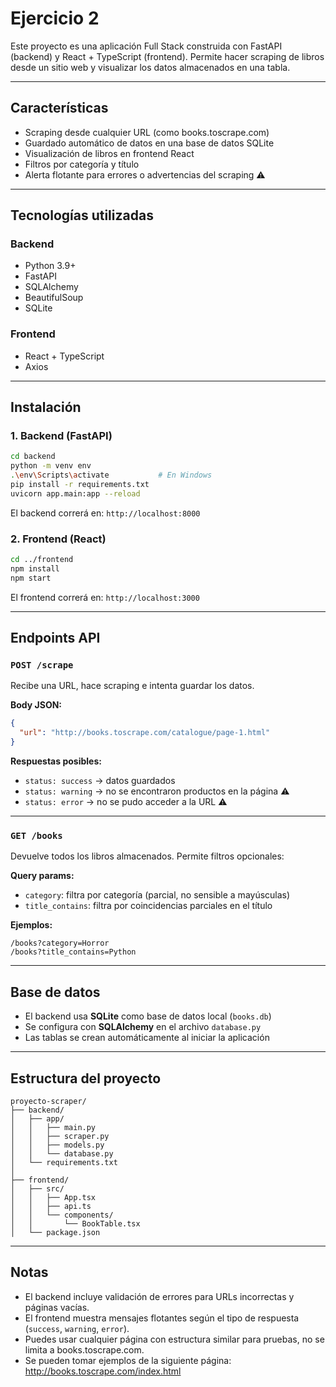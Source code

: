 # Ejercicio 2

Este proyecto es una aplicación Full Stack construida con FastAPI (backend) y React + TypeScript (frontend). Permite hacer scraping de libros desde un sitio web y visualizar los datos almacenados en una tabla.

---

## Características

- Scraping desde cualquier URL (como books.toscrape.com)
- Guardado automático de datos en una base de datos SQLite
- Visualización de libros en frontend React
- Filtros por categoría y título
- Alerta flotante para errores o advertencias del scraping ⚠️

---

## Tecnologías utilizadas

### Backend
- Python 3.9+
- FastAPI
- SQLAlchemy
- BeautifulSoup
- SQLite

### Frontend
- React + TypeScript
- Axios

---

## Instalación

### 1. Backend (FastAPI)

```bash
cd backend
python -m venv env
.\env\Scripts\activate           # En Windows
pip install -r requirements.txt
uvicorn app.main:app --reload
```

El backend correrá en: `http://localhost:8000`

### 2. Frontend (React)

```bash
cd ../frontend
npm install
npm start
```

El frontend correrá en: `http://localhost:3000`

---

## Endpoints API

### `POST /scrape`
Recibe una URL, hace scraping e intenta guardar los datos.

**Body JSON:**
```json
{
  "url": "http://books.toscrape.com/catalogue/page-1.html"
}
```

**Respuestas posibles:**
- `status: success` → datos guardados
- `status: warning` → no se encontraron productos en la página ⚠️
- `status: error` → no se pudo acceder a la URL ⚠️

---

### `GET /books`
Devuelve todos los libros almacenados. Permite filtros opcionales:

**Query params:**
- `category`: filtra por categoría (parcial, no sensible a mayúsculas)
- `title_contains`: filtra por coincidencias parciales en el título

**Ejemplos:**
```
/books?category=Horror
/books?title_contains=Python
```

---
## Base de datos

- El backend usa **SQLite** como base de datos local (`books.db`)
- Se configura con **SQLAlchemy** en el archivo `database.py`
- Las tablas se crean automáticamente al iniciar la aplicación

---

## Estructura del proyecto

```
proyecto-scraper/
├── backend/
│   ├── app/
│   │   ├── main.py
│   │   ├── scraper.py
│   │   ├── models.py
│   │   └── database.py
│   └── requirements.txt
│
├── frontend/
│   ├── src/
│   │   ├── App.tsx
│   │   ├── api.ts
│   │   └── components/
│   │       └── BookTable.tsx
│   └── package.json
```

---

## Notas

- El backend incluye validación de errores para URLs incorrectas y páginas vacías.
- El frontend muestra mensajes flotantes según el tipo de respuesta (`success`, `warning`, `error`).
- Puedes usar cualquier página con estructura similar para pruebas, no se limita a books.toscrape.com.
- Se pueden tomar ejemplos de la siguiente página: http://books.toscrape.com/index.html
